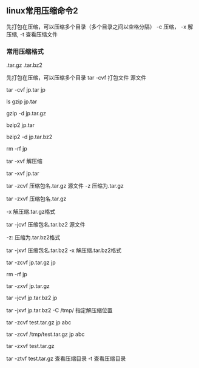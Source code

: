 ## linux常用压缩命令2

先打包在压缩，可以压缩多个目录（多个目录之间以空格分隔） -c 压缩， -x 解压缩, -t 查看压缩文件


### 常用压缩格式

.tar.gz  .tar.bz2

先打包在压缩，可以压缩多个目录
tar -cvf 打包文件 源文件  

tar -cvf jp.tar jp


ls
gzip jp.tar

gzip -d jp.tar.gz

bzip2 jp.tar


bzip2 -d jp.tar.bz2

rm -rf jp

tar -xvf  解压缩

tar -xvf jp.tar


tar -zcvf 压缩包名.tar.gz 源文件
-z 压缩为.tar.gz

tar -zxvf 压缩包名.tar.gz

-x 解压缩.tar.gz格式


tar -jcvf 压缩包名.tar.bz2 源文件

-z: 压缩为.tar.bz2格式

tar -jxvf 压缩包名.tar.bz2
-x 解压缩.tar.bz2格式


tar -zcvf jp.tar.gz jp

rm -rf jp

tar -zxvf jp.tar.gz

tar -jcvf jp.tar.bz2 jp

tar -jxvf jp.tar.bz2 -C /tmp/ 指定解压缩位置

tar  -zcvf test.tar.gz jp abc

tar -zcvf /tmp/test.tar.gz jp abc

tar -zxvf test.tar.gz

tar -ztvf test.tar.gz 查看压缩目录
-t 查看压缩目录

```
